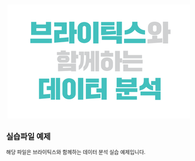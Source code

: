 <div style="text-align:center"><img src = "./title.PNG"></div>

## 실습파일 예제
해당 파일은 브라이틱스와 함께하는 데이터 분석 실습 예제입니다.
